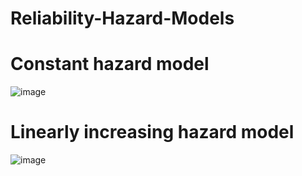 # Reliability-Hazard-Models
# Constant hazard model
![image](https://github.com/Divya-Samudra/Reliability-Hazard-Models/assets/130666521/c0707c88-f129-45d9-9b1f-da37855312a2)
# Linearly increasing hazard model
![image](https://github.com/Divya-Samudra/Reliability-Hazard-Models/assets/130666521/fcea0f1d-86c1-41c1-9c96-c1e667ff730a)

